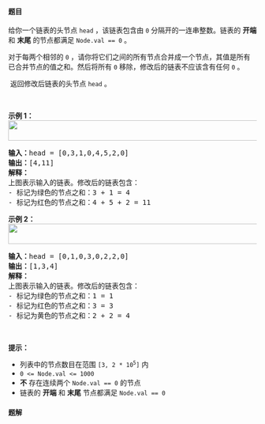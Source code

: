 #### 题目
<p>给你一个链表的头节点 <code>head</code> ，该链表包含由 <code>0</code> 分隔开的一连串整数。链表的 <strong>开端</strong> 和 <strong>末尾</strong> 的节点都满足 <code>Node.val == 0</code> 。</p>

<p>对于每两个相邻的 <code>0</code> ，请你将它们之间的所有节点合并成一个节点，其值是所有已合并节点的值之和。然后将所有 <code>0</code> 移除，修改后的链表不应该含有任何 <code>0</code> 。</p>

<p>&nbsp;返回修改后链表的头节点 <code>head</code> 。</p>

<p>&nbsp;</p>

<p><strong>示例 1：<br />
<img alt="" src="https://assets.leetcode.com/uploads/2022/02/02/ex1-1.png" style="width: 600px; height: 41px;" /></strong></p>

<pre>
<strong>输入：</strong>head = [0,3,1,0,4,5,2,0]
<strong>输出：</strong>[4,11]
<strong>解释：</strong>
上图表示输入的链表。修改后的链表包含：
- 标记为绿色的节点之和：3 + 1 = 4
- 标记为红色的节点之和：4 + 5 + 2 = 11
</pre>

<p><strong>示例 2：<br />
<img alt="" src="https://assets.leetcode.com/uploads/2022/02/02/ex2-1.png" style="width: 600px; height: 41px;" /></strong></p>

<pre>
<strong>输入：</strong>head = [0,1,0,3,0,2,2,0]
<strong>输出：</strong>[1,3,4]
<strong>解释：</strong>
上图表示输入的链表。修改后的链表包含：
- 标记为绿色的节点之和：1 = 1
- 标记为红色的节点之和：3 = 3
- 标记为黄色的节点之和：2 + 2 = 4
</pre>

<p>&nbsp;</p>

<p><strong>提示：</strong></p>

<ul>
	<li>列表中的节点数目在范围 <code>[3, 2 * 10<sup>5</sup>]</code> 内</li>
	<li><code>0 &lt;= Node.val &lt;= 1000</code></li>
	<li><strong>不</strong> 存在连续两个&nbsp;<code>Node.val == 0</code> 的节点</li>
	<li>链表的 <strong>开端</strong> 和 <strong>末尾</strong> 节点都满足 <code>Node.val == 0</code></li>
</ul>


 #### 题解